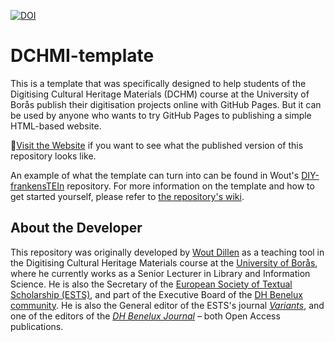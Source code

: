 [![DOI](https://zenodo.org/badge/471756787.svg)](https://zenodo.org/badge/latestdoi/471756787)

# DCHMI-template

This is a template that was specifically designed to help students of the Digitising Cultural Heritage Materials (DCHM) course at the University of Borås publish their digitisation projects online with GitHub Pages. 
But it can be used by anyone who wants to try GitHub Pages to publishing a simple HTML-based website.

🚀[Visit the Website](https://sslis.github.io/DCHM-template/) if you want to see what the published version of this repository looks like.

An example of what the template can turn into can be found in Wout's [DIY-frankensTEIn](https://woutdln.github.io/DIY-frankensTEIn/index.html) repository.
For more information on the template and how to get started yourself, please refer to [the repository's wiki](https://github.com/WoutDLN/DCHM-template/wiki).  

## About the Developer
This repository was originally developed by [Wout Dillen](https://github.com/WoutDLN) as a teaching tool in the Digitising Cultural Heritage Materials course at the [University of Borås](https://www.hb.se/), where he currently works as a Senior Lecturer in Library and Information Science. 
He is also the Secretary of the [European Society of Textual Scholarship (ESTS)](https://textualscholarship.eu/), and part of the Executive Board of the [DH Benelux community](https://dhbenelux.org/). 
He is also the General editor of the ESTS's journal [_Variants_](https://journals.openedition.org/variants/), and one of the editors of the [_DH Benelux Journal_](https://journal.dhbenelux.org/) – both Open Access publications.  
